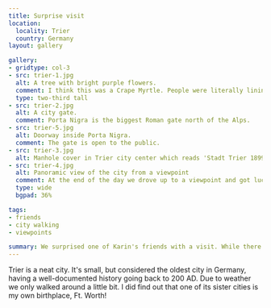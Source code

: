 ```yaml
---
title: Surprise visit
location:
  locality: Trier
  country: Germany
layout: gallery

gallery:
- gridtype: col-3
- src: trier-1.jpg
  alt: A tree with bright purple flowers.
  comment: I think this was a Crape Myrtle. People were literally lining up to take photos underneath it.
  type: two-third tall
- src: trier-2.jpg
  alt: A city gate.
  comment: Porta Nigra is the biggest Roman gate north of the Alps.
- src: trier-5.jpg
  alt: Doorway inside Porta Nigra.
  comment: The gate is open to the public.
- src: trier-3.jpg
  alt: Manhole cover in Trier city center which reads 'Stadt Trier 1899'
- src: trier-4.jpg
  alt: Panoramic view of the city from a viewpoint
  comment: At the end of the day we drove up to a viewpoint and got lucky with a break in the clouds!
  type: wide
  bgpad: 36%

tags:
- friends
- city walking
- viewpoints

summary: We surprised one of Karin's friends with a visit. While there we did a little bit of city walking too.
---
```


Trier is a neat city. It's small, but considered the oldest city in Germany, having a well-documented history going back to 200 AD. Due to weather we only walked around a little bit.  I did find out that one of its sister cities is my own birthplace, Ft. Worth!
